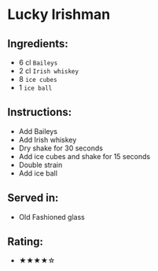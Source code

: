 # Lucky Irishman

## Ingredients:
- 6 cl `Baileys` <!-- - 5 cl `Baileys` -->
- 2 cl `Irish whiskey` <!-- - 1 cl `Irish whiskey` -->
- 8 `ice cubes`
- 1 `ice ball`

## Instructions:
- Add Baileys
- Add Irish whiskey
- Dry shake for 30 seconds
- Add ice cubes and shake for 15 seconds
- Double strain
- Add ice ball

## Served in:
- Old Fashioned glass

## Rating:
- ★★★★☆